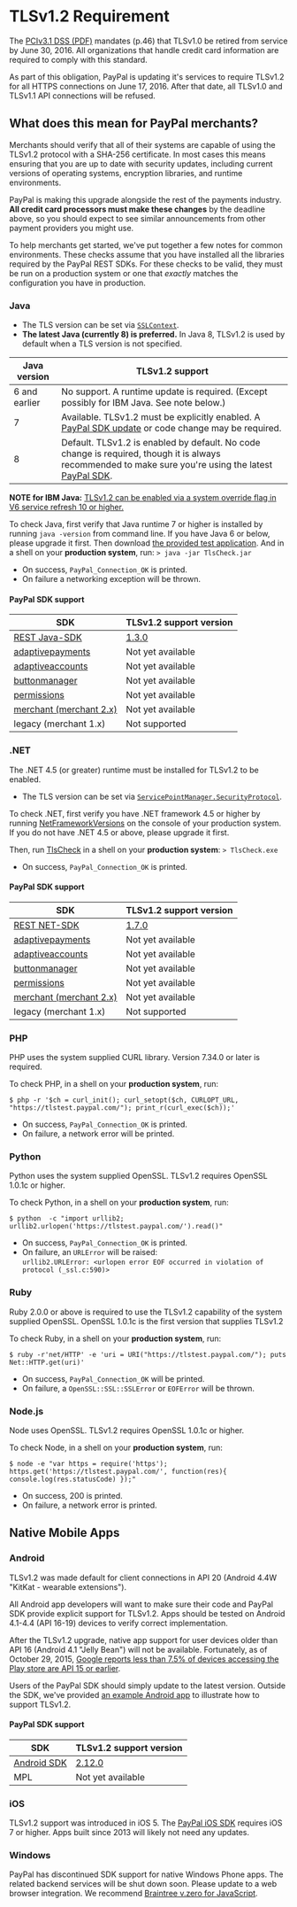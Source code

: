 
# TLSv1.2 Requirement

The [PCIv3.1 DSS (PDF)](https://www.pcisecuritystandards.org/documents/PCI_DSS_v3-1.pdf) mandates (p.46) that TLSv1.0 be retired from service by June 30, 2016. All organizations that handle credit card information are required to comply with this standard.

As part of this obligation, PayPal is updating it's services to require TLSv1.2 for all HTTPS connections on June 17, 2016. After that date, all TLSv1.0 and TLSv1.1 API connections will be refused.

## What does this mean for PayPal merchants?

Merchants should verify that all of their systems are capable of using the TLSv1.2 protocol with a SHA-256 certificate. In most cases this means ensuring that you are up to date with security updates, including current versions of operating systems, encryption libraries, and runtime environments.

PayPal is making this upgrade alongside the rest of the payments industry. **All credit card processors must make these changes** by the deadline above, so you should expect to see similar announcements from other payment providers you might use. 

To help merchants get started, we've put together a few notes for common environments. These checks assume that you have installed all the libraries required by the PayPal REST SDKs. For these checks to be valid, they must be run on a production system or one that *exactly* matches the configuration you have in production.

### Java

* The TLS version can be set via [`SSLContext`](http://docs.oracle.com/javase/7/docs/api/javax/net/ssl/SSLContext.html).
* **The latest Java (currently 8) is preferred.** In Java 8, TLSv1.2 is used by default when a TLS version is not specified.

Java version | TLSv1.2 support
--- | ---
6 and earlier | No support. A runtime update is required. (Except possibly for IBM Java. See note below.)
7 | Available. TLSv1.2 must be explicitly enabled. A [PayPal SDK update](supported-sdk-versions.md) or code change may be required.
8 | Default. TLSv1.2 is enabled by default. No code change is required, though it is always recommended to make sure you're using the latest [PayPal SDK](supported-sdk-versions.md).

**NOTE for IBM Java:** [TLSv1.2 can be enabled via a system override flag in V6 service refresh 10 or higher.](http://www-01.ibm.com/support/knowledgecenter/SSYKE2_6.0.0/com.ibm.java.security.component.60.doc/security-component/jsse2Docs/overrideSSLprotocol.html)

To check Java, first verify that Java runtime 7 or higher is installed by running `java -version` from command line. If you have Java 6 or below, please upgrade it first. Then download [the provided test application](java). And in a shell on your **production system**, run:
`> java -jar TlsCheck.jar`

- On success, `PayPal_Connection_OK` is printed.
- On failure a networking exception will be thrown.

#### PayPal SDK support

SDK | TLSv1.2 support version
--- | -------
[REST Java-SDK](https://github.com/paypal/PayPal-Java-SDK) | [1.3.0](https://github.com/paypal/PayPal-Java-SDK/releases)
[adaptivepayments](https://github.com/paypal/adaptivepayments-sdk-java) | Not yet available
[adaptiveaccounts](https://github.com/paypal/adaptiveaccounts-sdk-java) | Not yet available
[buttonmanager](https://github.com/paypal/buttonmanager-sdk-java) | Not yet available
[permissions](https://github.com/paypal/permissions-sdk-java) | Not yet available
[merchant (merchant 2.x)](https://github.com/paypal/merchant-sdk-java) | Not yet available
legacy (merchant 1.x) | Not supported

### .NET

The .NET 4.5 (or greater) runtime must be installed for TLSv1.2 to be enabled.
  * The TLS version can be set via [`ServicePointManager.SecurityProtocol`](https://msdn.microsoft.com/en-us/library/system.net.securityprotocoltype(v=vs.110).aspx).

To check .NET, first verify you have .NET framework 4.5 or higher by running [NetFrameworkVersions](net/NetFrameworkVersions) on the console of your production system. If you do not have .NET 4.5 or above, please upgrade it first. 

Then, run [TlsCheck](net/TlsCheck) in a shell on your **production system**:
`> TlsCheck.exe`

- On success, `PayPal_Connection_OK` is printed.

#### PayPal SDK support

SDK | TLSv1.2 support version
--- | -------
[REST NET-SDK](https://github.com/paypal/PayPal-NET-SDK) | [1.7.0](https://github.com/paypal/PayPal-NET-SDK/releases)
[adaptivepayments](https://github.com/paypal/adaptivepayments-sdk-dotnet) | Not yet available
[adaptiveaccounts](https://github.com/paypal/adaptiveaccounts-sdk-dotnet) | Not yet available
[buttonmanager](https://github.com/paypal/buttonmanager-sdk-dotnet) | Not yet available
[permissions](https://github.com/paypal/permissions-sdk-dotnet) | Not yet available
[merchant (merchant 2.x)](https://github.com/paypal/merchant-sdk-dotnet) | Not yet available
legacy (merchant 1.x) | Not supported

### PHP

PHP uses the system supplied CURL library. Version 7.34.0 or later is required.

To check PHP, in a shell on your **production system**, run:

`$ php -r '$ch = curl_init(); curl_setopt($ch, CURLOPT_URL, "https://tlstest.paypal.com/"); print_r(curl_exec($ch));'`

- On success, `PayPal_Connection_OK` is printed.
- On failure, a network error will be printed.

### Python

Python uses the system supplied OpenSSL. TLSv1.2 requires OpenSSL 1.0.1c or higher.

To check Python, in a shell on your **production system**, run: 

`$ python  -c "import urllib2; urllib2.urlopen('https://tlstest.paypal.com/').read()"`

- On success, `PayPal_Connection_OK` is printed.
- On failure, an `URLError` will be raised: <br/>
`urllib2.URLError: <urlopen error EOF occurred in violation of protocol (_ssl.c:590)>`

### Ruby

Ruby 2.0.0 or above is required to use the TLSv1.2 capability of the system supplied OpenSSL. OpenSSL 1.0.1c is the first version that supplies TLSv1.2

To check Ruby, in a shell on your **production system**, run:

`$ ruby -r'net/HTTP' -e 'uri = URI("https://tlstest.paypal.com/"); puts Net::HTTP.get(uri)'`

- On success, `PayPal_Connection_OK` will be printed.
- On failure, a `OpenSSL::SSL::SSLError` or `EOFError` will be thrown.

### Node.js

Node uses OpenSSL. TLSv1.2 requires OpenSSL 1.0.1c or higher.

To check Node, in a shell on your **production system**, run:

`$ node -e "var https = require('https'); https.get('https://tlstest.paypal.com/', function(res){ console.log(res.statusCode) });"`

- On success, 200 is printed.
- On failure, a network error is printed.

## Native Mobile Apps

### Android

TLSv1.2 was made default for client connections in API 20 (Android 4.4W "KitKat - wearable extensions"). 

All Android app developers will want to make sure their code and PayPal SDK provide explicit support for TLSv1.2. Apps should be tested on Android 4.1-4.4 (API 16-19) devices to verify correct implementation. 

After the TLSv1.2 upgrade, native app support for user devices older than API 16 (Android 4.1 "Jelly Bean") will not be available. Fortunately, as of October 29, 2015, [Google reports less than 7.5% of devices accessing the Play store are API 15 or earlier](http://developer.android.com/about/dashboards/index.html#Platform).

Users of the PayPal SDK should simply update to the latest version. Outside the SDK, we've provided [an example Android app](android/) to illustrate how to support TLSv1.2. 

#### PayPal SDK support

SDK | TLSv1.2 support version
--- | -------
[Android SDK](https://github.com/paypal/PayPal-Android-SDK) | [2.12.0](https://github.com/paypal/PayPal-Android-SDK/releases)
MPL | Not yet available

### iOS

TLSv1.2 support was introduced in iOS 5. The [PayPal iOS SDK](https://github.com/paypal/PayPal-iOS-SDK) requires iOS 7 or higher. Apps built since 2013 will likely not need any updates.

### Windows

PayPal has discontinued SDK support for native Windows Phone apps. The related backend services will be shut down soon. Please update to a web browser integration. We recommend [Braintree v.zero for JavaScript](https://developers.braintreepayments.com/javascript+dotnet/guides/client-sdk). 


